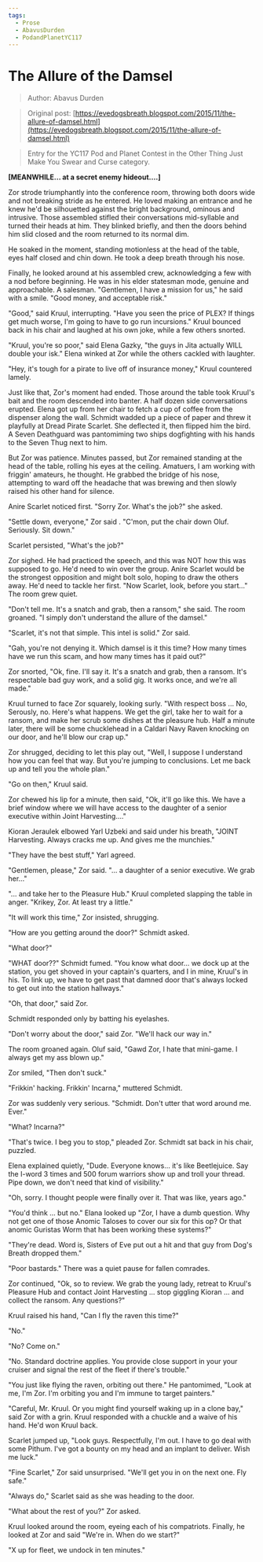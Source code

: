 ```yaml
---
tags:
  - Prose
  - AbavusDurden
  - PodandPlanetYC117
---
```


# The Allure of the Damsel

> Author: Abavus Durden

> Original post: [https://evedogsbreath.blogspot.com/2015/11/the-allure-of-damsel.html](https://evedogsbreath.blogspot.com/2015/11/the-allure-of-damsel.html)

> Entry for the YC117 Pod and Planet Contest in the Other Thing Just Make You Swear and Curse category.


**[MEANWHILE... at a secret enemy hideout....]**

Zor strode triumphantly into the conference room, throwing both doors wide and not breaking stride as he entered.  He loved making an entrance and he knew he'd be silhouetted against the bright background, ominous and intrusive.  Those assembled stifled their conversations mid-syllable and turned their heads at him.  They blinked briefly, and then the doors behind him slid closed and the room returned to its normal dim.

He soaked in the moment, standing motionless at the head of the table, eyes half closed and chin down.  He took a deep breath through his nose.

Finally, he looked around at his assembled crew, acknowledging a few with a nod before beginning.  He was in his elder statesman mode, genuine and approachable. A salesman.  "Gentlemen, I have a mission for us," he said with a smile.  "Good money, and acceptable risk."

"Good," said Kruul, interrupting.  "Have you seen the price of PLEX?  If things get much worse, I'm going to have to go run incursions."  Kruul bounced back in his chair and laughed at his own joke, while a few others snorted.

"Kruul, you're so poor," said Elena Gazky, "the guys in Jita actually WILL double your isk."  Elena winked at Zor while the others cackled with laughter.

"Hey, it's tough for a pirate to live off of insurance money," Kruul countered lamely.

Just like that, Zor's moment had ended.  Those around the table took Kruul's bait and the room descended into banter.  A half dozen side conversations erupted.  Elena got up from her chair to fetch a cup of coffee from the dispenser along the wall.  Schmidt wadded up a piece of paper and threw it playfully at Dread Pirate Scarlet.  She deflected it, then flipped him the bird.  A Seven Deathguard was pantomiming two ships dogfighting with  his hands to the Seven Thug next to him.

But Zor was patience.  Minutes passed, but Zor remained standing at the head of the table, rolling his eyes at the ceiling.  Amatuers, I am working with friggin' amateurs, he thought.  He grabbed the bridge of his nose, attempting to ward off the headache that was brewing and then slowly raised his other hand for silence.

Anire Scarlet noticed first.  "Sorry Zor.  What's the job?" she asked.

"Settle down, everyone," Zor said .  "C'mon, put the chair down Oluf.  Seriously. Sit down."

Scarlet persisted, "What's the job?"

Zor sighed.  He had practiced the speech, and this was NOT how this was supposed to go. He'd need to win over the group.  Anire Scarlet would be the strongest opposition and might bolt solo, hoping to draw the others away. He'd need to tackle her first.  "Now Scarlet, look, before you start..."  The room grew quiet.

"Don't tell me.  It's a snatch and grab, then a ransom," she said. The room groaned.  "I simply don't understand the allure of the damsel."

"Scarlet, it's not that simple.  This intel is solid." Zor said.

"Gah, you're not denying it.  Which damsel is it this time?  How many times have we run this scam, and how many times has it paid out?"

Zor snorted, "Ok, fine.  I'll say it.  It's a snatch and grab, then a ransom.  It's respectable bad guy work, and a solid gig.  It works once, and we're all made."

Kruul turned to face Zor squarely, looking surly.  "With respect boss ... No, Serously, no. Here's what happens.  We get the girl, take her to wait for a ransom, and make her scrub some dishes at the pleasure hub.  Half a minute later, there will be some chucklehead in a Caldari Navy Raven knocking on our door, and he'll blow our crap up."

Zor shrugged, deciding to let this play out, "Well, I suppose I understand how you can feel that way.  But you're jumping to conclusions. Let me back up and tell you the whole plan."

"Go on then," Kruul said.

Zor chewed his lip for a minute, then said, "Ok, it'll go like this.  We have a brief window where we will have access to the daughter of a senior executive within Joint Harvesting...."

Kioran Jeraulek elbowed Yarl Uzbeki and said under his breath,  "JOINT Harvesting.  Always cracks me up.  And gives me the munchies."

"They have the best stuff," Yarl agreed.

"Gentlemen, please," Zor said.  "... a daughter of a senior executive.  We grab her..."

"... and take her to the Pleasure Hub." Kruul completed slapping the table in anger.  "Krikey, Zor. At least try a little."

"It will work this time," Zor insisted, shrugging.

"How are you getting around the door?" Schmidt asked.

"What door?"

"WHAT door??" Schmidt fumed. "You know what door... we dock up at the station, you get shoved in your captain's quarters, and I in mine, Kruul's in his.  To link up, we have to get past that damned door that's always locked to get out into the station hallways."

"Oh, that door," said Zor.

Schmidt responded only by batting his eyelashes.

"Don't worry about the door," said Zor.  "We'll hack our way in."

The room groaned again. Oluf said, "Gawd Zor, I hate that mini-game. I always get my ass blown up."

Zor smiled, "Then don't suck."

"Frikkin' hacking.  Frikkin' Incarna," muttered Schmidt.

Zor was suddenly very serious.  "Schmidt. Don't utter that word around me. Ever."

"What? Incarna?"

"That's twice. I beg you to stop," pleaded Zor.  Schmidt sat back in his chair, puzzled.

Elena explained quietly, "Dude. Everyone knows... it's like Beetlejuice.  Say the I-word 3 times and 500 forum warriors show up and troll your thread. Pipe down, we don't need that kind of visibility."

"Oh, sorry.  I thought people were finally over it.  That was like, years ago."

"You'd think ... but no."  Elana looked up "Zor, I have a dumb question.  Why not get one of those Anomic Taloses to cover our six for this op?  Or that anomic Guristas Worm that has been working these systems?"

"They're dead. Word is, Sisters of Eve put out a hit and that guy from Dog's Breath dropped them."

"Poor bastards."  There was a quiet pause for fallen comrades.

Zor continued,  "Ok, so to review.  We grab the young lady, retreat to Kruul's Pleasure Hub and contact Joint Harvesting ... stop giggling Kioran ... and collect the ransom.  Any questions?"

Kruul raised his hand, "Can I fly the raven this time?"

"No."

"No? Come on."

"No. Standard doctrine applies.  You provide close support in your your cruiser and signal the rest of the fleet if there's trouble."

"You just like flying the raven, orbiting out there."  He pantomimed, "Look at me, I'm Zor. I'm orbiting you and I'm immune to target painters."

"Careful, Mr. Kruul.  Or you might find yourself waking up in a clone bay," said Zor with a grin.  Kruul responded with a chuckle and a waive of his hand.  He'd won Kruul back.

Scarlet jumped up, "Look guys. Respectfully, I'm out.  I have to go deal with some Pithum.  I've got a bounty on my head and an implant to deliver.  Wish me luck."

"Fine Scarlet," Zor said unsurprised. "We'll get you in on the next one.  Fly safe."

"Always do," Scarlet said as she was heading to the door.

"What about the rest of you?" Zor asked.

Kruul looked around the room, eyeing each of his compatriots.  Finally, he looked at Zor and said "We're in.  When do we start?"

"X up for fleet, we undock in ten minutes."